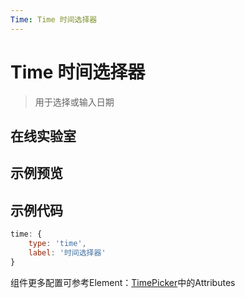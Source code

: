 ```yaml
---
Time: Time 时间选择器
---
```

# Time 时间选择器

> 用于选择或输入日期

## 在线实验室
<ClientOnly>
<ams-config name="time" type="field"/>
</ClientOnly>

## 示例预览

<ClientOnly>
<demo-list :type="'time'"></demo-list>
</ClientOnly>

## 示例代码
```js
time: {
    type: 'time',
    label: '时间选择器'
}
```

组件更多配置可参考Element：[TimePicker](http://element-cn.eleme.io/#/zh-CN/component/time-picker)中的Attributes

